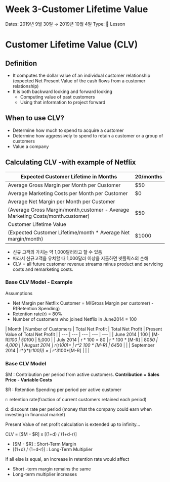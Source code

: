 # Week 3-Customer Lifetime Value

Dates: 2019년 9월 30일 → 2019년 10월 4일
Type: 📒 Lesson

# Customer Lifetime Value (CLV)

## Definition

- It computes the dollar value of an individual customer relationship (expected Net Present Value of the cash flows from a customer relationship)
- It is both backward looking and forward looking
    - Computing value of past customers
    - Using that information to project forward

## When to use CLV?

- Determine how much to spend to acquire a customer
- Determine how aggressively to spend to retain a customer or a group of customers
- Value a company

## Calculating CLV -with example of Netflix

| Expected Customer Lifetime in Months | 20/months |
| --- | --- |
| Average Gross Margin per Month per Customer | $50 |
| Average Marketing Costs per Month per Customer | $0 |
| Average Net Margin per Month per Customer
(Average Gross Margin/month,customer - Average Marketing Costs/month.customer) | $50 |
| Customer Lifetime Value
(Expected Customer Lifetime/month * Average Net margin/month) | $1000 |
- 신규 고객의 가치는 약 1,000달러라고 할 수 있음
- 따라서 신규고객을 유치할 때 1,000달러 이상을 지출하면 넷플릭스의 손해
- CLV = all future customer revenue streams minus product and servicing costs and remarketing costs.

### Base CLV Model - Example

Assumptions

- Net Margin per Netflix Customer = M(Gross Margin per customer) - R(Retention Spending)
- Retention rate(r) = 80%
- Number of customers who joined Netflix in June2014 = 100

| Month | Number of Customers | Total Net Profit | Total Net Profit | Present Value of 
Total Net Profit |
| --- | --- | --- | --- | --- |
| June 2014 | 100 | [M-R]*100 | 50*100 | 5,000 |
| July 2014 | r * 100 = 80 | r * 100 * [M-R] | 80*50 | 4,000 |
| August 2014 | r*(r*100)= | r^2 100 * [M-R] | 64*50 |  |
| September 2014 | r*(r*(r*100))) =  | r^3*100*[M-R] |  |  |

### Base CLV Model

$M : Contribution per period from active customers. **Contribution = Sales Price - Variable Costs**

$R : Retention Spending per period per active customer

r: retention rate(fraction of current customers retained each period)

d: discount rate per period (money that the company could earn when investing in financial market)

Present Value of net profit calculation is extended up to infinity...

CLV = [$M - $R] x [(1+d) / (1+d-r)]

- [$M - $R] : Short-Term Margin
- [(1+d) / (1+d-r)] : Long-Term Multiplier

If all else is equal, an increase in retention rate would affect 

- Short -term margin remains the same
- Long-term multiplier increases